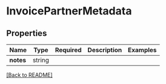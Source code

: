 # InvoicePartnerMetadata



## Properties

| Name | Type | Required | Description | Examples |
|------------|:-------------:|:-------------:|-------------|:-------------:|
| **notes** |string |  |  | | |



[[Back to README]](../../README.md)